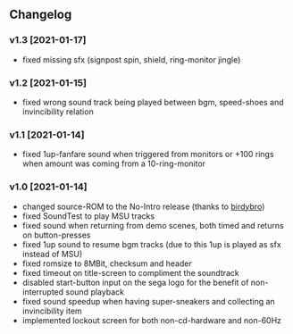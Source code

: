 ## Changelog 

### v1.3 [2021-01-17]
* fixed missing sfx (signpost spin, shield, ring-monitor jingle)

### v1.2 [2021-01-15]
* fixed wrong sound track being played between bgm, speed-shoes and invincibility relation

### v1.1 [2021-01-14]
* fixed 1up-fanfare sound when triggered from monitors or +100 rings when amount was coming from a 10-ring-monitor

### v1.0 [2021-01-14]
* changed source-ROM to the No-Intro release (thanks to [birdybro](https://github.com/birdybro))
* fixed SoundTest to play MSU tracks
* fixed sound when returning from demo scenes, both timed and returns on button-presses
* fixed 1up sound to resume bgm tracks (due to this 1up is played as sfx instead of MSU)
* fixed romsize to 8MBit, checksum and header
* fixed timeout on title-screen to compliment the soundtrack
* disabled start-button input on the sega logo for the benefit of non-interrupted sound playback
* fixed sound speedup when having super-sneakers and collecting an invincibility item
* implemented lockout screen for both non-cd-hardware and non-60Hz